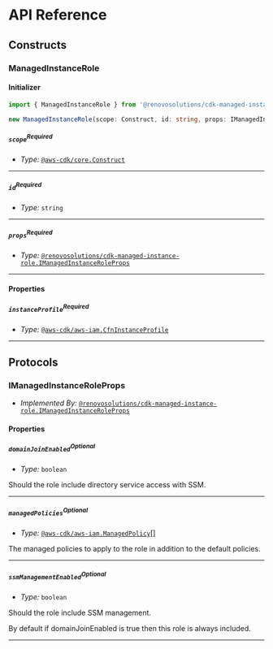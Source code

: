# API Reference <a name="API Reference"></a>

## Constructs <a name="Constructs"></a>

### ManagedInstanceRole <a name="@renovosolutions/cdk-managed-instance-role.ManagedInstanceRole"></a>

#### Initializer <a name="@renovosolutions/cdk-managed-instance-role.ManagedInstanceRole.Initializer"></a>

```typescript
import { ManagedInstanceRole } from '@renovosolutions/cdk-managed-instance-role'

new ManagedInstanceRole(scope: Construct, id: string, props: IManagedInstanceRoleProps)
```

##### `scope`<sup>Required</sup> <a name="@renovosolutions/cdk-managed-instance-role.ManagedInstanceRole.parameter.scope"></a>

- *Type:* [`@aws-cdk/core.Construct`](#@aws-cdk/core.Construct)

---

##### `id`<sup>Required</sup> <a name="@renovosolutions/cdk-managed-instance-role.ManagedInstanceRole.parameter.id"></a>

- *Type:* `string`

---

##### `props`<sup>Required</sup> <a name="@renovosolutions/cdk-managed-instance-role.ManagedInstanceRole.parameter.props"></a>

- *Type:* [`@renovosolutions/cdk-managed-instance-role.IManagedInstanceRoleProps`](#@renovosolutions/cdk-managed-instance-role.IManagedInstanceRoleProps)

---



#### Properties <a name="Properties"></a>

##### `instanceProfile`<sup>Required</sup> <a name="@renovosolutions/cdk-managed-instance-role.ManagedInstanceRole.property.instanceProfile"></a>

- *Type:* [`@aws-cdk/aws-iam.CfnInstanceProfile`](#@aws-cdk/aws-iam.CfnInstanceProfile)

---




## Protocols <a name="Protocols"></a>

### IManagedInstanceRoleProps <a name="@renovosolutions/cdk-managed-instance-role.IManagedInstanceRoleProps"></a>

- *Implemented By:* [`@renovosolutions/cdk-managed-instance-role.IManagedInstanceRoleProps`](#@renovosolutions/cdk-managed-instance-role.IManagedInstanceRoleProps)


#### Properties <a name="Properties"></a>

##### `domainJoinEnabled`<sup>Optional</sup> <a name="@renovosolutions/cdk-managed-instance-role.IManagedInstanceRoleProps.property.domainJoinEnabled"></a>

- *Type:* `boolean`

Should the role include directory service access with SSM.

---

##### `managedPolicies`<sup>Optional</sup> <a name="@renovosolutions/cdk-managed-instance-role.IManagedInstanceRoleProps.property.managedPolicies"></a>

- *Type:* [`@aws-cdk/aws-iam.ManagedPolicy`](#@aws-cdk/aws-iam.ManagedPolicy)[]

The managed policies to apply to the role in addition to the default policies.

---

##### `ssmManagementEnabled`<sup>Optional</sup> <a name="@renovosolutions/cdk-managed-instance-role.IManagedInstanceRoleProps.property.ssmManagementEnabled"></a>

- *Type:* `boolean`

Should the role include SSM management.

By default if domainJoinEnabled is true then this role is always included.

---

